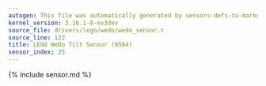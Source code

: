 ```yaml
---
autogen: This file was automatically generated by sensors-defs-to-markdown.py
kernel_version: 3.16.1-8-ev3dev
source_file: drivers/lego/wedo/wedo_sensor.c
source_line: 122
title: LEGO WeDo Tilt Sensor (9584)
sensor_index: 25
---
```


{% include sensor.md %}
